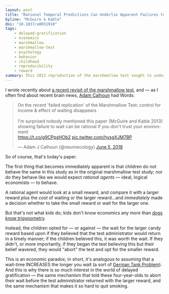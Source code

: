 ```yaml
---
layout: post
title: "Rational Temporal Predictions Can Underlie Apparent Failures to Delay Gratification"
byline: "McGuire & Kable"
doi: "10.1037/a0031910"
tags:
    - delayed-gratification
    - economics
    - marshmallow
    - marshmallow-test
    - psychology
    - behavior
    - childhood
    - reproducibility
    - reward
summary: This 2013 reproduction of the marshmallow test sought to understand how accurate and inaccurate predictions of time-delays influenced the seemingly irrational choices behind children's behavior.
---
```


I wrote recently about [a recent revisit of the marshmallow test](http://blog.jordan.matelsky.com/365papers/282/), and — as I often find about recent brain news, [Adam Calhoun](https://twitter.com/neuroecology) had Words:

<blockquote class="twitter-tweet" data-lang="en"><p lang="en" dir="ltr">On the recent &#39;failed replication&#39; of the Marshmallow Test: control for income &amp; effect of waiting disappears<br><br>I&#39;m surprised nobody mentioned this paper (McGuire and Kable 2013) showing failure to wait can be rational if you don&#39;t trust your environment<br>  <a href="https://t.co/g9CPpsHOb2">https://t.co/g9CPpsHOb2</a> <a href="https://t.co/hysgXJM7BP">pic.twitter.com/hysgXJM7BP</a></p>&mdash; Adam J Calhoun (@neuroecology) <a href="https://twitter.com/neuroecology/status/1003972356166115329?ref_src=twsrc%5Etfw">June 5, 2018</a></blockquote>
<script async src="https://platform.twitter.com/widgets.js" charset="utf-8"></script>

So of course, that's today's paper.

The first thing that becomes immediately apparent is that children do not behave the same in this study as in the original marshmallow test study; nor do they behave like we would expect _rational agents_ — ideal, logical economists — to behave.

A rational agent would look at a small reward, and compare it with a larger reward plus the _cost_ of waiting or the larger reward...and _immediately_ made a decision whether to take the small reward or wait for the larger one.

But that's not what kids do; kids don't know economics any more than [dogs know trigonometry](http://blog.jordan.matelsky.com/365papers/148/).

Instead, the children opted for — or against — the wait for the larger candy reward based upon if they believed that the test administrator would return in a timely manner; if the children believed this, it was worth the wait. If they didn't, or more importantly, if they began the test believing this but their belief wavered, they would "abort" the test and opt for the smaller reward.

This is an economic paradox; in short, it's analogous to assuming that a wait-time INCREASES the longer you wait (a sort of [German Tank Problem](https://en.wikipedia.org/wiki/German_tank_problem)). And this is why there is so much interest in the world of delayed gratification — the same mechanism that told these four-year-olds to abort their wait before the test administrator returned with the larger reward, and the same mechanism that makes it so hard to quit smoking.
